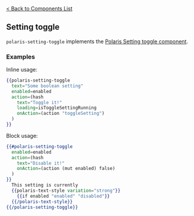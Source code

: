 [< Back to Components List](../README.md#components)

## Setting toggle

`polaris-setting-toggle` implements the [Polaris Setting toggle component](https://polaris.shopify.com/components/actions/setting-toggle).

### Examples

Inline usage:

```hbs
{{polaris-setting-toggle
  text="Some boolean setting"
  enabled=enabled
  action=(hash
    text="Toggle it!"
    loading=isToggleSettingRunning
    onAction=(action "toggleSetting")
  )
}}
```

Block usage:

```hbs
{{#polaris-setting-toggle
  enabled=enabled
  action=(hash
    text="Disable it!"
    onAction=(action (mut enabled) false)
  )
}}
  This setting is currently
  {{polaris-text-style variation="strong"}}
    {{if enabled "enabled" "disabled"}}
  {{/polaris-text-style}}
{{/polaris-setting-toggle}}
```
